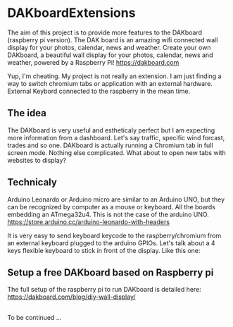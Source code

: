 # DAKboardExtensions

The aim of this project is to provide more features
to the DAKboard (raspberry pi version). The DAK board is
an amazing wifi connected wall display for your photos,
calendar, news and weather.
Create your own DAKboard, a beautiful wall display for your photos,
calendar, news and weather, powered by a Raspberry Pi!
https://dakboard.com

Yup, I'm cheating. My project is not really an extension.
I am just finding a way to switch chromium tabs or application
with an external hardware. External Keybord connected to the 
raspberry in the mean time.

## The idea
The DAKboard is very useful and estheticaly perfect but I am expecting
more information from a dashboard. Let's say traffic, specific wind forcast,
trades and so one. DAKboard is actually running a Chromium tab in full
screen mode. Nothing else complicated. What about to open new tabs with
websites to display?

## Technicaly
Arduino Leonardo or Arduino micro are similar to an Arduino UNO,
but they can be recognized by computer as a mouse or keyboard.
All the boards embedding an ATmega32u4. This is not the case of the arduino UNO.
https://store.arduino.cc/arduino-leonardo-with-headers

It is very easy to send keyboard keycode to the raspberry/chromium from
an external keyboard plugged to the arduino GPIOs.
Let's talk about a 4 keys flexible keyboard to stick in front of the display.
Like this one:


## Setup a free DAKboard based on Raspberry pi

The full setup of the raspberry pi to run DAKboard is detailed here:
https://dakboard.com/blog/diy-wall-display/

## 
To be continued ...
